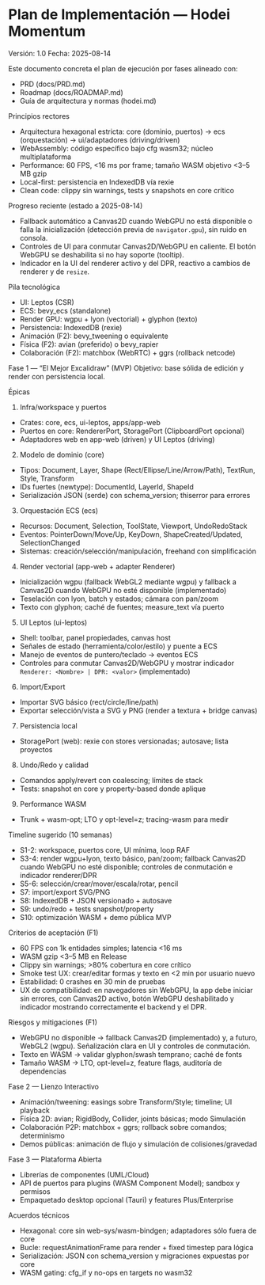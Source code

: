 # Plan de Implementación — Hodei Momentum

Versión: 1.0
Fecha: 2025-08-14

Este documento concreta el plan de ejecución por fases alineado con:
- PRD (docs/PRD.md)
- Roadmap (docs/ROADMAP.md)
- Guía de arquitectura y normas (hodei.md)

Principios rectores
- Arquitectura hexagonal estricta: core (dominio, puertos) → ecs (orquestación) → ui/adaptadores (driving/driven)
- WebAssembly: código específico bajo cfg wasm32; núcleo multiplataforma
- Performance: 60 FPS, <16 ms por frame; tamaño WASM objetivo <3–5 MB gzip
- Local-first: persistencia en IndexedDB vía rexie
- Clean code: clippy sin warnings, tests y snapshots en core crítico

Progreso reciente (estado a 2025-08-14)
- Fallback automático a Canvas2D cuando WebGPU no está disponible o falla la inicialización (detección previa de `navigator.gpu`), sin ruido en consola.
- Controles de UI para conmutar Canvas2D/WebGPU en caliente. El botón WebGPU se deshabilita si no hay soporte (tooltip).
- Indicador en la UI del renderer activo y del DPR, reactivo a cambios de renderer y de `resize`.

Pila tecnológica
- UI: Leptos (CSR)
- ECS: bevy_ecs (standalone)
- Render GPU: wgpu + lyon (vectorial) + glyphon (texto)
- Persistencia: IndexedDB (rexie)
- Animación (F2): bevy_tweening o equivalente
- Física (F2): avian (preferido) o bevy_rapier
- Colaboración (F2): matchbox (WebRTC) + ggrs (rollback netcode)

Fase 1 — “El Mejor Excalidraw” (MVP)
Objetivo: base sólida de edición y render con persistencia local.

Épicas
1) Infra/workspace y puertos
- Crates: core, ecs, ui-leptos, apps/app-web
- Puertos en core: RendererPort, StoragePort (ClipboardPort opcional)
- Adaptadores web en app-web (driven) y UI Leptos (driving)

2) Modelo de dominio (core)
- Tipos: Document, Layer, Shape (Rect/Ellipse/Line/Arrow/Path), TextRun, Style, Transform
- IDs fuertes (newtype): DocumentId, LayerId, ShapeId
- Serialización JSON (serde) con schema_version; thiserror para errores

3) Orquestación ECS (ecs)
- Recursos: Document, Selection, ToolState, Viewport, UndoRedoStack
- Eventos: PointerDown/Move/Up, KeyDown, ShapeCreated/Updated, SelectionChanged
- Sistemas: creación/selección/manipulación, freehand con simplificación

4) Render vectorial (app-web + adapter Renderer)
- Inicialización wgpu (fallback WebGL2 mediante wgpu) y fallback a Canvas2D cuando WebGPU no esté disponible (implementado)
- Teselación con lyon, batch y estados; cámara con pan/zoom
- Texto con glyphon; caché de fuentes; measure_text vía puerto

5) UI Leptos (ui-leptos)
- Shell: toolbar, panel propiedades, canvas host
- Señales de estado (herramienta/color/estilo) y puente a ECS
- Manejo de eventos de puntero/teclado → eventos ECS
- Controles para conmutar Canvas2D/WebGPU y mostrar indicador `Renderer: <Nombre> | DPR: <valor>` (implementado)

6) Import/Export
- Importar SVG básico (rect/circle/line/path)
- Exportar selección/vista a SVG y PNG (render a textura + bridge canvas)

7) Persistencia local
- StoragePort (web): rexie con stores versionadas; autosave; lista proyectos

8) Undo/Redo y calidad
- Comandos apply/revert con coalescing; límites de stack
- Tests: snapshot en core y property-based donde aplique

9) Performance WASM
- Trunk + wasm-opt; LTO y opt-level=z; tracing-wasm para medir

Timeline sugerido (10 semanas)
- S1-2: workspace, puertos core, UI mínima, loop RAF
- S3-4: render wgpu+lyon, texto básico, pan/zoom; fallback Canvas2D cuando WebGPU no esté disponible; controles de conmutación e indicador renderer/DPR
- S5-6: selección/crear/mover/escala/rotar, pencil
- S7: import/export SVG/PNG
- S8: IndexedDB + JSON versionado + autosave
- S9: undo/redo + tests snapshot/property
- S10: optimización WASM + demo pública MVP

Criterios de aceptación (F1)
- 60 FPS con 1k entidades simples; latencia <16 ms
- WASM gzip <3–5 MB en Release
- Clippy sin warnings; >80% cobertura en core crítico
- Smoke test UX: crear/editar formas y texto en <2 min por usuario nuevo
- Estabilidad: 0 crashes en 30 min de pruebas
- UX de compatibilidad: en navegadores sin WebGPU, la app debe iniciar sin errores, con Canvas2D activo, botón WebGPU deshabilitado y indicador mostrando correctamente el backend y el DPR.

Riesgos y mitigaciones (F1)
- WebGPU no disponible → fallback Canvas2D (implementado) y, a futuro, WebGL2 (wgpu). Señalización clara en UI y controles de conmutación.
- Texto en WASM → validar glyphon/swash temprano; caché de fonts
- Tamaño WASM → LTO, opt-level=z, feature flags, auditoría de dependencias

Fase 2 — Lienzo Interactivo
- Animación/tweening: easings sobre Transform/Style; timeline; UI playback
- Física 2D: avian; RigidBody, Collider, joints básicas; modo Simulación
- Colaboración P2P: matchbox + ggrs; rollback sobre comandos; determinismo
- Demos públicas: animación de flujo y simulación de colisiones/gravedad

Fase 3 — Plataforma Abierta
- Librerías de componentes (UML/Cloud)
- API de puertos para plugins (WASM Component Model); sandbox y permisos
- Empaquetado desktop opcional (Tauri) y features Plus/Enterprise

Acuerdos técnicos
- Hexagonal: core sin web-sys/wasm-bindgen; adaptadores sólo fuera de core
- Bucle: requestAnimationFrame para render + fixed timestep para lógica
- Serialización: JSON con schema_version y migraciones expuestas por core
- WASM gating: cfg_if y no-ops en targets no wasm32
